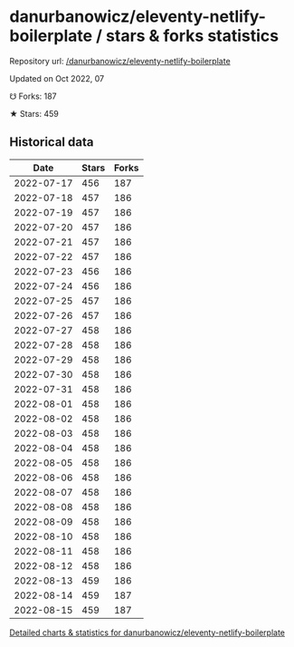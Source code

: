 # danurbanowicz/eleventy-netlify-boilerplate / stars & forks statistics

Repository url: [/danurbanowicz/eleventy-netlify-boilerplate](https://github.com/danurbanowicz/eleventy-netlify-boilerplate)

Updated on Oct 2022, 07

☋ Forks: 187

★ Stars: 459

## Historical data
| Date | Stars | Forks |
|------|-------|-------|
| 2022-07-17 | 456 | 187 | 
| 2022-07-18 | 457 | 186 | 
| 2022-07-19 | 457 | 186 | 
| 2022-07-20 | 457 | 186 | 
| 2022-07-21 | 457 | 186 | 
| 2022-07-22 | 457 | 186 | 
| 2022-07-23 | 456 | 186 | 
| 2022-07-24 | 456 | 186 | 
| 2022-07-25 | 457 | 186 | 
| 2022-07-26 | 457 | 186 | 
| 2022-07-27 | 458 | 186 | 
| 2022-07-28 | 458 | 186 | 
| 2022-07-29 | 458 | 186 | 
| 2022-07-30 | 458 | 186 | 
| 2022-07-31 | 458 | 186 | 
| 2022-08-01 | 458 | 186 | 
| 2022-08-02 | 458 | 186 | 
| 2022-08-03 | 458 | 186 | 
| 2022-08-04 | 458 | 186 | 
| 2022-08-05 | 458 | 186 | 
| 2022-08-06 | 458 | 186 | 
| 2022-08-07 | 458 | 186 | 
| 2022-08-08 | 458 | 186 | 
| 2022-08-09 | 458 | 186 | 
| 2022-08-10 | 458 | 186 | 
| 2022-08-11 | 458 | 186 | 
| 2022-08-12 | 458 | 186 | 
| 2022-08-13 | 459 | 186 | 
| 2022-08-14 | 459 | 187 | 
| 2022-08-15 | 459 | 187 | 


[Detailed charts & statistics for danurbanowicz/eleventy-netlify-boilerplate](https://reviewgithub.com/rep/danurbanowicz/eleventy-netlify-boilerplate)
